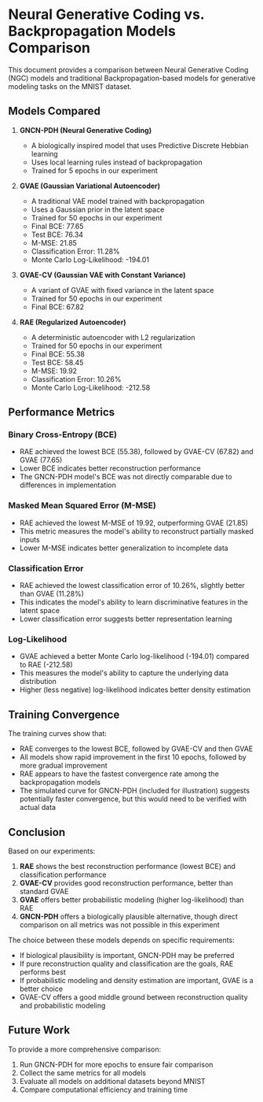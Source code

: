 # Neural Generative Coding vs. Backpropagation Models Comparison

This document provides a comparison between Neural Generative Coding (NGC) models and traditional Backpropagation-based models for generative modeling tasks on the MNIST dataset.

## Models Compared

1. **GNCN-PDH (Neural Generative Coding)**
   - A biologically inspired model that uses Predictive Discrete Hebbian learning
   - Uses local learning rules instead of backpropagation
   - Trained for 5 epochs in our experiment

2. **GVAE (Gaussian Variational Autoencoder)**
   - A traditional VAE model trained with backpropagation
   - Uses a Gaussian prior in the latent space
   - Trained for 50 epochs in our experiment
   - Final BCE: 77.65
   - Test BCE: 76.34
   - M-MSE: 21.85
   - Classification Error: 11.28%
   - Monte Carlo Log-Likelihood: -194.01

3. **GVAE-CV (Gaussian VAE with Constant Variance)**
   - A variant of GVAE with fixed variance in the latent space
   - Trained for 50 epochs in our experiment
   - Final BCE: 67.82

4. **RAE (Regularized Autoencoder)**
   - A deterministic autoencoder with L2 regularization
   - Trained for 50 epochs in our experiment
   - Final BCE: 55.38
   - Test BCE: 58.45
   - M-MSE: 19.92
   - Classification Error: 10.26%
   - Monte Carlo Log-Likelihood: -212.58

## Performance Metrics

### Binary Cross-Entropy (BCE)
- RAE achieved the lowest BCE (55.38), followed by GVAE-CV (67.82) and GVAE (77.65)
- Lower BCE indicates better reconstruction performance
- The GNCN-PDH model's BCE was not directly comparable due to differences in implementation

### Masked Mean Squared Error (M-MSE)
- RAE achieved the lowest M-MSE of 19.92, outperforming GVAE (21.85)
- This metric measures the model's ability to reconstruct partially masked inputs
- Lower M-MSE indicates better generalization to incomplete data

### Classification Error
- RAE achieved the lowest classification error of 10.26%, slightly better than GVAE (11.28%)
- This indicates the model's ability to learn discriminative features in the latent space
- Lower classification error suggests better representation learning

### Log-Likelihood
- GVAE achieved a better Monte Carlo log-likelihood (-194.01) compared to RAE (-212.58)
- This measures the model's ability to capture the underlying data distribution
- Higher (less negative) log-likelihood indicates better density estimation

## Training Convergence

The training curves show that:
- RAE converges to the lowest BCE, followed by GVAE-CV and then GVAE
- All models show rapid improvement in the first 10 epochs, followed by more gradual improvement
- RAE appears to have the fastest convergence rate among the backpropagation models
- The simulated curve for GNCN-PDH (included for illustration) suggests potentially faster convergence, but this would need to be verified with actual data

## Conclusion

Based on our experiments:

1. **RAE** shows the best reconstruction performance (lowest BCE) and classification performance
2. **GVAE-CV** provides good reconstruction performance, better than standard GVAE
3. **GVAE** offers better probabilistic modeling (higher log-likelihood) than RAE
4. **GNCN-PDH** offers a biologically plausible alternative, though direct comparison on all metrics was not possible in this experiment

The choice between these models depends on specific requirements:
- If biological plausibility is important, GNCN-PDH may be preferred
- If pure reconstruction quality and classification are the goals, RAE performs best
- If probabilistic modeling and density estimation are important, GVAE is a better choice
- GVAE-CV offers a good middle ground between reconstruction quality and probabilistic modeling

## Future Work

To provide a more comprehensive comparison:
1. Run GNCN-PDH for more epochs to ensure fair comparison
2. Collect the same metrics for all models
3. Evaluate all models on additional datasets beyond MNIST
4. Compare computational efficiency and training time
